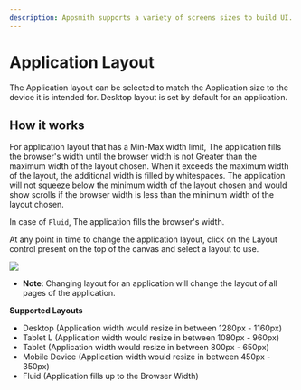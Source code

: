 ```yaml
---
description: Appsmith supports a variety of screens sizes to build UI.
---
```


# Application Layout



The Application layout can be selected to match the Application size to the device it is intended for. Desktop layout is set by default for an application.

## How it works

For application layout that has a Min-Max width limit, The application fills the browser's width until the browser width is not Greater than the maximum width of the layout chosen. When it exceeds the maximum width of the layout, the additional width is filled by whitespaces. The application will not squeeze below the minimum width of the layout chosen and would show scrolls if the browser width is less than the minimum width of the layout chosen.

In case of `Fluid`, The application fills the browser's width.

At any point in time to change the application layout, click on the Layout control present on the top of the canvas and select a layout to use.

![](../../.gitbook/assets/layout.gif)

* **Note**: Changing layout for an application will change the layout of all pages of the application.

**Supported Layouts**

* Desktop (Application width would resize in between 1280px - 1160px)
* Tablet L (Application width would resize in between 1080px - 960px)
* Tablet (Application width would resize in between 800px - 650px)
* Mobile Device (Application width would resize in between 450px - 350px)
* Fluid (Application fills up to the Browser Width)
